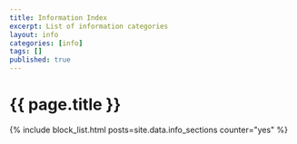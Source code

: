 ```yaml
---
title: Information Index
excerpt: List of information categories
layout: info
categories: [info]
tags: []
published: true
---
```


<div class="section_container_wrapper section_container_wrapper_border bottom_margin_10">
    <h1>{{ page.title }}</h1>
    <div class="section_container top_margin_10 bottom_margin_10">
        {% include block_list.html posts=site.data.info_sections counter="yes" %}
    </div>
</div>
